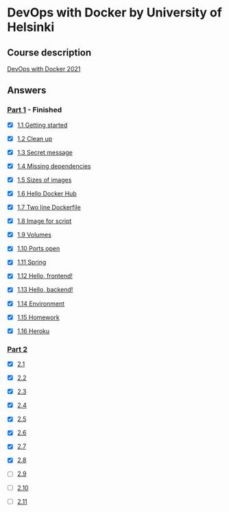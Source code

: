 # DevOps with Docker by University of Helsinki

## Course description

[DevOps with Docker 2021](https://devopswithdocker.com/)

## Answers

### [Part 1](https://github.com/MikaelTornwall/devops_with_docker/tree/main/Part_1) - Finished

- [x] [1.1 Getting started](https://github.com/MikaelTornwall/devops_with_docker/blob/main/Part_1/1_1_getting_started.txt)

- [x] [1.2 Clean up](https://github.com/MikaelTornwall/devops_with_docker/blob/main/Part_1/1_2_clean_up.txt)

- [x] [1.3 Secret message](https://github.com/MikaelTornwall/devops_with_docker/blob/main/Part_1/1_3_secret_message.txt)

- [x] [1.4 Missing dependencies](https://github.com/MikaelTornwall/devops_with_docker/blob/main/Part_1/1_4_missing_dependencies.txt)

- [x] [1.5 Sizes of images](https://github.com/MikaelTornwall/devops_with_docker/blob/main/Part_1/1_5_sizes_of_images.txt)

- [x] [1.6 Hello Docker Hub](https://github.com/MikaelTornwall/devops_with_docker/blob/main/Part_1/1_6_hello_docker_hub.txt)

- [x] [1.7 Two line Dockerfile](https://github.com/MikaelTornwall/devops_with_docker/tree/main/Part_1/1_7_two_line_dockerfile)

- [x] [1.8 Image for script](https://github.com/MikaelTornwall/devops_with_docker/tree/main/Part_1/1_8_image_for_script)

- [x] [1.9 Volumes](https://github.com/MikaelTornwall/devops_with_docker/tree/main/Part_1/1_9_volumes)

- [x] [1.10 Ports open](https://github.com/MikaelTornwall/devops_with_docker/blob/main/Part_1/1_10_ports_open.txt)

- [x] [1.11 Spring](https://github.com/MikaelTornwall/devops_with_docker/tree/main/Part_1/1_11_spring)

- [x] [1.12 Hello, frontend!](https://github.com/MikaelTornwall/devops_with_docker/tree/main/Part_1/1_12_hello_frontend)

- [x] [1.13 Hello, backend!](https://github.com/MikaelTornwall/devops_with_docker/tree/main/Part_1/1_13_hello_backend)

- [x] [1.14 Environment](https://github.com/MikaelTornwall/devops_with_docker/tree/main/Part_1/1_14_environment)

- [x] [1.15 Homework](https://github.com/MikaelTornwall/devops_with_docker/tree/main/Part_1/1_15_homework)

- [x] [1.16 Heroku](https://github.com/MikaelTornwall/devops_with_docker/tree/main/Part_1/1_16_heroku)

### [Part 2](https://github.com/MikaelTornwall/devops_with_docker/tree/main/Part_2)

- [x] [2.1](https://github.com/MikaelTornwall/devops_with_docker/tree/main/Part_2/2_1)

- [x] [2.2](https://github.com/MikaelTornwall/devops_with_docker/tree/main/Part_2/2_2)

- [x] [2.3](https://github.com/MikaelTornwall/devops_with_docker/tree/main/Part_2/2_3)

- [x] [2.4](https://github.com/MikaelTornwall/devops_with_docker/tree/main/Part_2/2_4)

- [x] [2.5](https://github.com/MikaelTornwall/devops_with_docker/tree/main/Part_2/2_5)

- [x] [2.6](https://github.com/MikaelTornwall/devops_with_docker/tree/main/Part_2/2_6)

- [x] [2.7](https://github.com/MikaelTornwall/devops_with_docker/tree/main/Part_2/2_7)

- [x] [2.8](https://github.com/MikaelTornwall/devops_with_docker/tree/main/Part_2/2_8)

- [ ] [2.9]()

- [ ] [2.10]()

- [ ] [2.11]()
